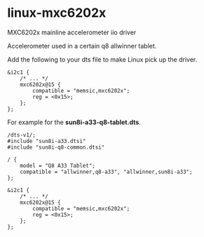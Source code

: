 # linux-mxc6202x
MXC6202x mainline accelerometer iio driver

Accelerometer used in a certain q8 allwinner tablet.

Add the following to your dts file to make Linux pick up the driver.

```
&i2c1 {
    /* ... */
    mxc6202x@15 {
        compatible = "memsic,mxc6202x";
        reg = <0x15>;
    };
};
```

For example for the **sun8i-a33-q8-tablet.dts**.
```
/dts-v1/;
#include "sun8i-a33.dtsi"
#include "sun8i-q8-common.dtsi"

/ {
	model = "Q8 A33 Tablet";
	compatible = "allwinner,q8-a33", "allwinner,sun8i-a33";
}; 

&i2c1 {
    /* ... */
    mxc6202x@15 {
	    compatible = "memsic,mxc6202x";
	    reg = <0x15>;
    };
};
```
